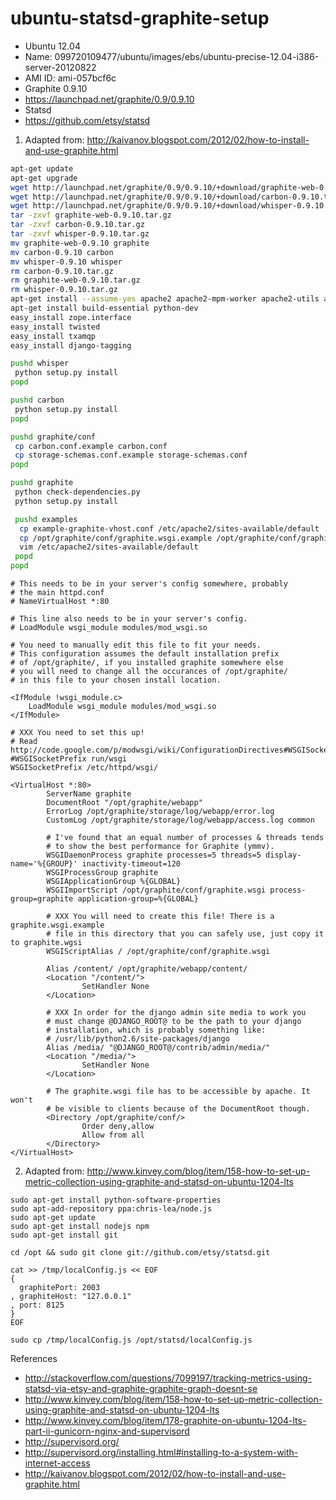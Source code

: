 ubuntu-statsd-graphite-setup
============================

* Ubuntu 12.04
 * Name: 099720109477/ubuntu/images/ebs/ubuntu-precise-12.04-i386-server-20120822
 * AMI ID: ami-057bcf6c
* Graphite 0.9.10
 * https://launchpad.net/graphite/0.9/0.9.10
* Statsd
 * https://github.com/etsy/statsd

1. Adapted from: http://kaivanov.blogspot.com/2012/02/how-to-install-and-use-graphite.html

```sh
apt-get update
apt-get upgrade
wget http://launchpad.net/graphite/0.9/0.9.10/+download/graphite-web-0.9.10.tar.gz
wget http://launchpad.net/graphite/0.9/0.9.10/+download/carbon-0.9.10.tar.gz
wget http://launchpad.net/graphite/0.9/0.9.10/+download/whisper-0.9.10.tar.gz
tar -zxvf graphite-web-0.9.10.tar.gz
tar -zxvf carbon-0.9.10.tar.gz
tar -zxvf whisper-0.9.10.tar.gz
mv graphite-web-0.9.10 graphite
mv carbon-0.9.10 carbon
mv whisper-0.9.10 whisper
rm carbon-0.9.10.tar.gz
rm graphite-web-0.9.10.tar.gz
rm whisper-0.9.10.tar.gz
apt-get install --assume-yes apache2 apache2-mpm-worker apache2-utils apache2.2-bin apache2.2-common libapr1 libaprutil1 libaprutil1-dbd-sqlite3 libapache2-mod-wsgi libaprutil1-ldap memcached python-cairo python-cairo-dev python-django python-ldap python-memcache python-pysqlite2 sqlite3 erlang-os-mon erlang-snmp rabbitmq-server bzr expect ssh libapache2-mod-python python-setuptools
apt-get install build-essential python-dev
easy_install zope.interface
easy_install twisted
easy_install txamqp
easy_install django-tagging

pushd whisper
 python setup.py install
popd

pushd carbon
 python setup.py install
popd

pushd graphite/conf
 cp carbon.conf.example carbon.conf
 cp storage-schemas.conf.example storage-schemas.conf
popd

pushd graphite
 python check-dependencies.py
 python setup.py install

 pushd examples
  cp example-graphite-vhost.conf /etc/apache2/sites-available/default
  cp /opt/graphite/conf/graphite.wsgi.example /opt/graphite/conf/graphite.wsgi
  vim /etc/apache2/sites-available/default
 popd
popd

```

```
# This needs to be in your server's config somewhere, probably
# the main httpd.conf
# NameVirtualHost *:80

# This line also needs to be in your server's config.
# LoadModule wsgi_module modules/mod_wsgi.so

# You need to manually edit this file to fit your needs.
# This configuration assumes the default installation prefix
# of /opt/graphite/, if you installed graphite somewhere else
# you will need to change all the occurances of /opt/graphite/
# in this file to your chosen install location.

<IfModule !wsgi_module.c>
    LoadModule wsgi_module modules/mod_wsgi.so
</IfModule>

# XXX You need to set this up!
# Read http://code.google.com/p/modwsgi/wiki/ConfigurationDirectives#WSGISocketPrefix
#WSGISocketPrefix run/wsgi
WSGISocketPrefix /etc/httpd/wsgi/

<VirtualHost *:80>
        ServerName graphite
        DocumentRoot "/opt/graphite/webapp"
        ErrorLog /opt/graphite/storage/log/webapp/error.log
        CustomLog /opt/graphite/storage/log/webapp/access.log common

        # I've found that an equal number of processes & threads tends
        # to show the best performance for Graphite (ymmv).
        WSGIDaemonProcess graphite processes=5 threads=5 display-name='%{GROUP}' inactivity-timeout=120
        WSGIProcessGroup graphite
        WSGIApplicationGroup %{GLOBAL}
        WSGIImportScript /opt/graphite/conf/graphite.wsgi process-group=graphite application-group=%{GLOBAL}

        # XXX You will need to create this file! There is a graphite.wsgi.example
        # file in this directory that you can safely use, just copy it to graphite.wgsi
        WSGIScriptAlias / /opt/graphite/conf/graphite.wsgi

        Alias /content/ /opt/graphite/webapp/content/
        <Location "/content/">
                SetHandler None
        </Location>

        # XXX In order for the django admin site media to work you
        # must change @DJANGO_ROOT@ to be the path to your django
        # installation, which is probably something like:
        # /usr/lib/python2.6/site-packages/django
        Alias /media/ "@DJANGO_ROOT@/contrib/admin/media/"
        <Location "/media/">
                SetHandler None
        </Location>

        # The graphite.wsgi file has to be accessible by apache. It won't
        # be visible to clients because of the DocumentRoot though.
        <Directory /opt/graphite/conf/>
                Order deny,allow
                Allow from all
        </Directory>
</VirtualHost>
```

2. Adapted from: http://www.kinvey.com/blog/item/158-how-to-set-up-metric-collection-using-graphite-and-statsd-on-ubuntu-1204-lts

```
sudo apt-get install python-software-properties
sudo apt-add-repository ppa:chris-lea/node.js
sudo apt-get update
sudo apt-get install nodejs npm
sudo apt-get install git

cd /opt && sudo git clone git://github.com/etsy/statsd.git

cat >> /tmp/localConfig.js << EOF
{
  graphitePort: 2003
, graphiteHost: "127.0.0.1"
, port: 8125
}
EOF

sudo cp /tmp/localConfig.js /opt/statsd/localConfig.js
```

References
* http://stackoverflow.com/questions/7099197/tracking-metrics-using-statsd-via-etsy-and-graphite-graphite-graph-doesnt-se
* http://www.kinvey.com/blog/item/158-how-to-set-up-metric-collection-using-graphite-and-statsd-on-ubuntu-1204-lts
* http://www.kinvey.com/blog/item/178-graphite-on-ubuntu-1204-lts-part-ii-gunicorn-nginx-and-supervisord
* http://supervisord.org/
* http://supervisord.org/installing.html#installing-to-a-system-with-internet-access
* http://kaivanov.blogspot.com/2012/02/how-to-install-and-use-graphite.html
